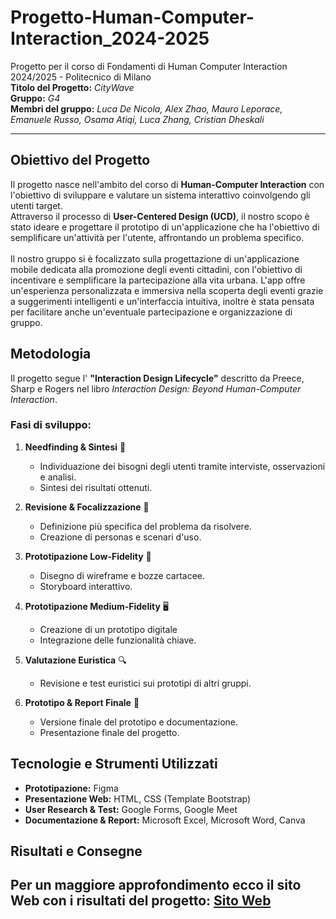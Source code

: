 # Progetto-Human-Computer-Interaction_2024-2025
Progetto per il corso di Fondamenti di Human Computer Interaction 2024/2025 - Politecnico di Milano\
**Titolo del Progetto:** *CityWave*  
**Gruppo:** *G4*  
**Membri del gruppo:** *Luca De Nicola, Alex Zhao, Mauro Leporace, Emanuele Russo, Osama Atiqi, Luca Zhang, Cristian Dheskali*

---

## Obiettivo del Progetto

Il progetto nasce nell'ambito del corso di **Human-Computer Interaction** con l'obiettivo di sviluppare e valutare un sistema interattivo coinvolgendo gli utenti target.  
Attraverso il processo di **User-Centered Design (UCD)**, il nostro scopo è stato ideare e progettare il prototipo di un'applicazione che ha l'obiettivo di semplificare un'attività per l'utente, affrontando un problema specifico.\
\
Il nostro gruppo si è focalizzato sulla progettazione di un'applicazione mobile dedicata alla promozione degli eventi cittadini, con l'obiettivo di incentivare e semplificare la partecipazione alla vita urbana. L'app offre un'esperienza personalizzata
e immersiva nella scoperta degli eventi grazie a suggerimenti intelligenti e un'interfaccia intuitiva, inoltre è stata pensata per facilitare anche un'eventuale partecipazione e organizzazione di gruppo.

## Metodologia
Il progetto segue l' **"Interaction Design Lifecycle"** descritto da Preece, Sharp e Rogers nel libro *Interaction Design: Beyond Human-Computer Interaction*.

### **Fasi di sviluppo:**

1. **Needfinding & Sintesi** 🧐  
   - Individuazione dei bisogni degli utenti tramite interviste, osservazioni e analisi.
   - Sintesi dei risultati ottenuti.

2. **Revisione & Focalizzazione** 📝  
   - Definizione più specifica del problema da risolvere.
   - Creazione di personas e scenari d'uso.

3. **Prototipazione Low-Fidelity** 🎨  
   - Disegno di wireframe e bozze cartacee.
   - Storyboard interattivo.

4. **Prototipazione Medium-Fidelity** 🖥️  
   - Creazione di un prototipo digitale
   - Integrazione delle funzionalità chiave.

5. **Valutazione Euristica** 🔍  
   - Revisione e test euristici sui prototipi di altri gruppi.

6. **Prototipo & Report Finale** 🚀  
   - Versione finale del prototipo e documentazione.
   - Presentazione finale del progetto.


## Tecnologie e Strumenti Utilizzati
- **Prototipazione:** Figma
- **Presentazione Web:** HTML, CSS (Template Bootstrap)
- **User Research & Test:** Google Forms, Google Meet
- **Documentazione & Report:** Microsoft Excel, Microsoft Word, Canva


## Risultati e Consegne

Per un maggiore approfondimento ecco il sito Web con i risultati del progetto: [Sito Web](https://mauro-leporace.github.io/HCI-G4/)
---
